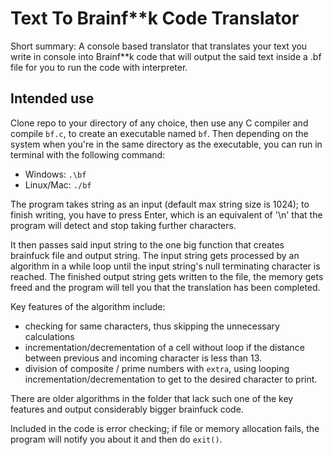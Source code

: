 # Text To Brainf**k Code Translator

Short summary: A console based translator that translates your text you write in console into Brainf**k code that will output the said text inside a .bf file for you to run the code with interpreter.

## Intended use

Clone repo to your directory of any choice, then use any C compiler and compile `bf.c`, to create an executable named `bf`.
Then depending on the system when you're in the same directory as the executable, you can run in terminal with the following command:

- Windows: `.\bf`
- Linux/Mac: `./bf`

The program takes string as an input (default max string size is 1024); to finish writing, you have to press Enter, which is an equivalent of '\n' that the program will detect and stop taking further characters.

It then passes said input string to the one big function that creates brainfuck file and output string. The input string gets processed by an algorithm in a while loop until the input string's null terminating character is reached. The finished output string gets written to the file, the memory gets freed and the program will tell you that the translation has been completed.

Key features of the algorithm include:

- checking for same characters, thus skipping the unnecessary calculations
- incrementation/decrementation of a cell without loop if the distance between previous and incoming character is less than 13.
- division of composite / prime numbers with `extra`, using looping incrementation/decrementation to get to the desired character to print.

There are older algorithms in the folder that lack such one of the key features and output considerably bigger brainfuck code.

Included in the code is error checking; if file or memory allocation fails, the program will notify you about it and then do `exit()`.
